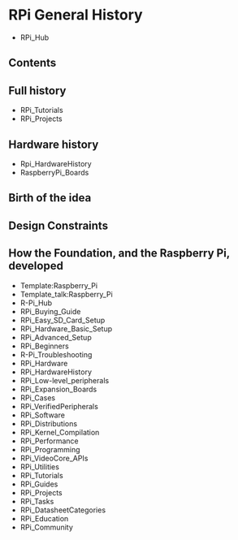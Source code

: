 # RPi General History
* RPi_Hub
## Contents
## Full history
* RPi_Tutorials
* RPi_Projects
## Hardware history
* Rpi_HardwareHistory
* RaspberryPi_Boards
## Birth of the idea
## Design Constraints
## How the Foundation, and the Raspberry Pi, developed
* Template:Raspberry_Pi
* Template_talk:Raspberry_Pi
* R-Pi_Hub
* RPi_Buying_Guide
* RPi_Easy_SD_Card_Setup
* RPi_Hardware_Basic_Setup
* RPi_Advanced_Setup
* RPi_Beginners
* R-Pi_Troubleshooting
* RPi_Hardware
* RPi_HardwareHistory
* RPi_Low-level_peripherals
* RPi_Expansion_Boards
* RPi_Cases
* RPi_VerifiedPeripherals
* RPi_Software
* RPi_Distributions
* RPi_Kernel_Compilation
* RPi_Performance
* RPi_Programming
* RPi_VideoCore_APIs
* RPi_Utilities
* RPi_Tutorials
* RPi_Guides
* RPi_Projects
* RPi_Tasks
* RPi_DatasheetCategories
* RPi_Education
* RPi_Community
